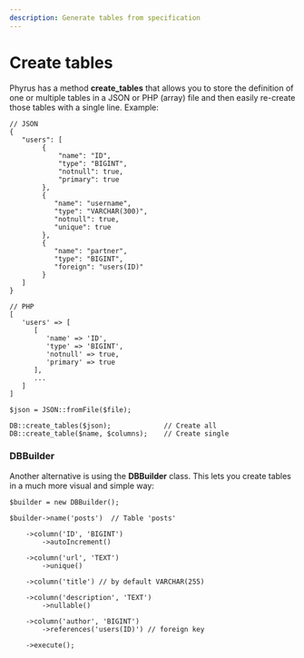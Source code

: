 ```yaml
---
description: Generate tables from specification
---
```


# Create tables

Phyrus has a method **create\_tables** that allows you to store the definition of one or multiple tables in a JSON or PHP (array) file and then easily re-create those tables with a single line. Example:

```
// JSON
{
   "users": [
        {
            "name": "ID",
            "type": "BIGINT",
            "notnull": true,
            "primary": true
        },
        {
           "name": "username",
           "type": "VARCHAR(300)",
           "notnull": true,
           "unique": true
        },
        {
           "name": "partner",
           "type": "BIGINT",
           "foreign": "users(ID)"
        }
   ]
}

// PHP
[
   'users' => [
      [
         'name' => 'ID',
         'type' => 'BIGINT',
         'notnull' => true,
         'primary' => true
      ],
      ...
   ]
]
```

```
$json = JSON::fromFile($file);

DB::create_tables($json);             // Create all
DB::create_table($name, $columns);    // Create single
```

### DBBuilder

Another alternative is using the **DBBuilder** class. This lets you create tables in a much more visual and simple way:

```
$builder = new DBBuilder();

$builder->name('posts')  // Table 'posts'

    ->column('ID', 'BIGINT')
        ->autoIncrement()

    ->column('url', 'TEXT')
        ->unique()
    
    ->column('title') // by default VARCHAR(255)
    
    ->column('description', 'TEXT')
        ->nullable()
        
    ->column('author', 'BIGINT')
        ->references('users(ID)') // foreign key
    
    ->execute();
```
